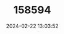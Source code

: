 ---
title: "158594"
category: "Tetrathemis fraseri"
draft: false
date: 2024-02-22 13:03:52
languages:
  English: ["Treefall Elf"]
---